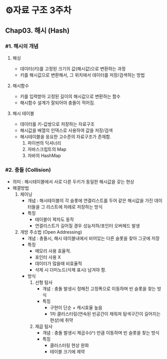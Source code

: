 # ⚙️자료 구조 3주차

## Chap03. 해시 (Hash)

### #1. 해시의 개념

1. 해싱

   - 데이터(키)를 고정된 크기의 값(해시값)으로 변환하는 과정
   - 키를 해시값으로 변환해서, 그 위치에서 데이터를 저장/검색하는 방법

2. 해시함수

   - 키를 입력받아 고정된 길이의 해시값으로 변환하는 함수
   - 해시함수 설계가 잘되어야 충돌이 적어짐.

3. 해시 테이블

   - 데이터를 키-값쌍으로 저장하는 자료구조
   - 해시값을 배열의 인덱스로 사용하여 값을 저장/검색
   - 해시테이블을 응요한 고수준의 자료구조가 존재함.
     1. 파이썬의 딕셔너리
     2. 자바스크립트의 Map
     3. 자바의 HashMap

### #2. 충돌 (Collision)

- 의미 : 해시테이블에서 서로 다른 두키가 동일한 해시값을 갖는 현상
- 해결방법
  1. 체이닝
     - 개념 : 해시테이블의 각 슬롯에 연결리스트를 두어 같은 해시값을 가진 데이터들을 그 리스트에 차례로 저장하는 방식
     - 특징
       - 테이블이 꽉차도 동작
       - 연결리스트가 길어질 경우 성능저하/포인터 오버헤드 발생
  2. 개방 주소법 (Open Addressing)
     - 개념 : 충돌시, 해시 테이블내에서 비어있는 다른 슬롯을 찾아 그곳에 저장
     - 특징
       - 메모리 사용 효율적.
       - 포인터 사용 X
       - 데이터가 많을때 비효율적
       - 삭제 시 더미노드(삭제 표시) 남겨야 함.
     - 방식
       1. 선형 탐사
          - 개념 : 충돌 발생시 정해진 고정폭으로 이동하며 빈 슬롯을 찾는 방식
          - 특징
            - 구현이 단순 + 캐시효율 높음
            - 1차 클러스터링(연속된 빈공간이 채워져 탐색구간이 길어지는 현상)에 취약
       2. 제곱 탐사
          - 개념 : 충돌 발생시 제곱수(i^) 만큼 이동하며 빈 슬롯을 찾는 방식
          - 특징
            - 클러스터링 현상 완화
            - 테이블 크기에 제약
